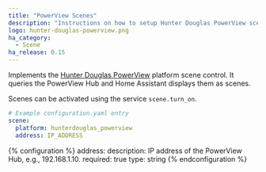```yaml
---
title: "PowerView Scenes"
description: "Instructions on how to setup Hunter Douglas PowerView scenes within Home Assistant."
logo: hunter-douglas-powerview.png
ha_category:
  - Scene
ha_release: 0.15
---
```


Implements the [Hunter Douglas PowerView](https://www.hunterdouglas.com/operating-systems/powerview-motorization/support) platform scene control. It queries the PowerView Hub and Home Assistant displays them as scenes.

Scenes can be activated using the service `scene.turn_on`.

```yaml
# Example configuration.yaml entry
scene:
  platform: hunterdouglas_powerview
  address: IP_ADDRESS
```

{% configuration %}
address:
  description: IP address of the PowerView Hub, e.g., 192.168.1.10.
  required: true
  type: string
{% endconfiguration %}
